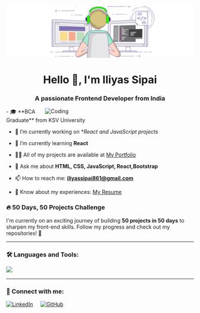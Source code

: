 <img src="https://raw.githubusercontent.com/leorrose/leorrose/master/readme_header.gif">
<h1 align="center">Hello 👋, I'm Iliyas Sipai</h1>
<h3 align="center">A passionate Frontend Developer from India</h3>
<img align="right" alt="Coding" width="400" src=["https://cdn.dribbble.com/users/1162077/screenshots/3848914/media/320984a9ca58b9024f1a1ab19a22f3eb.gif"]

<img align="right" alt="Coding" width="400" src=(https://camo.githubusercontent.com/62d9ea1c40770c637b099af0d9ea121b834ac32b19f061dc98d5a116d73bf5a9/68747470733a2f2f7061796c6f61642d636d732e636f64652d622e6465762f6d656469612f446966666572656e63652532306265747765656e2532306125323046756c6c253230537461636b253230446576656c6f706572253230616e6425323061253230536f667477617265253230456e67696e6565722d372e676966)>
- 🎓 **BCA Graduate** from KSV University  

- 🔭 I’m currently working on **React and JavaScript projects*

- 🌱 I’m currently learning **React**

- 👨‍💻 All of my projects are available at [My Portfolio](https://iliyassipai.vercel.app/)

- 💬 Ask me about **HTML, CSS, JavaScript, React,Bootstrap**

- 📫 How to reach me: **iliyassipai861@gmail.com**

- 📄 Know about my experiences: [My Resume](https://drive.google.com/file/d/1K0yXONxYGoDScP85XLlcFRWA4oa1PvgN/view?usp=sharing)



### 🔥 50 Days, 50 Projects Challenge  
I'm currently on an exciting journey of building **50 projects in 50 days** to sharpen my front-end skills. Follow my progress and check out my repositories! 🚀  

---
### 🛠️ Languages and Tools:
<p >
  <img src="https://skillicons.dev/icons?i=html,css,js,react,bootstrap,git,github,vscode" />
</p>

---

### 🔗 Connect with me:
<div  style="display: flex; gap: 20px; flex-wrap: wrap;">

  <a href="https://www.linkedin.com/in/iliyas-sipai-dev/" target="_blank">
    <img src="https://img.shields.io/badge/LinkedIn-blue?style=flat&logo=linkedin" alt="LinkedIn"/>
  </a>

  <a href="https://github.com/your-username" target="_blank">
    <img src="https://img.shields.io/badge/GitHub-black?style=flat&logo=github" alt="GitHub"/>
  </a>

</div>



